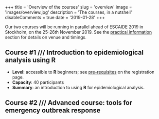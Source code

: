 +++
title = 'Overview of the courses'
slug = 'overview'
image = 'images/overview.jpg'
description = 'The courses, in a nutshell'
disableComments = true
date = '2019-01-28'
+++


Our two courses will be running in parallel ahead of ESCAIDE 2019 in Stockholm,
on the 25-26th November 2019. See the [practical information](../practical_info)
section for details on venue and timings.


## Course #1 /// Introduction to epidemiological analysis using R

* **Level**: accessible to **R** beginners; see [pre-requisites](register) on
  the registration page.
* **Capacity**: 40 participants
* **Summary**: an introduction to using **R** for epidemiological analysis.


## Course #2 /// Advanced course: tools for emergency outbreak response




